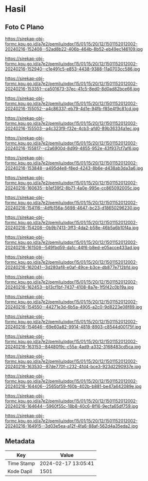# Hasil

## Foto C Plano

https://sirekap-obj-formc.kpu.go.id/a7e2/pemilu/pdpr/15/01/15/20/12/1501152012002-20240216-152408--52ad8b22-406b-464b-8b52-eb49ec146109.jpg

https://sirekap-obj-formc.kpu.go.id/a7e2/pemilu/pdpr/15/01/15/20/12/1501152012002-20240216-152940--c1e491c5-e853-4438-9388-11a0703cc586.jpg

https://sirekap-obj-formc.kpu.go.id/a7e2/pemilu/pdpr/15/01/15/20/12/1501152012002-20240216-153351--ca501673-37ec-41c5-8ed0-8d0ad82bce66.jpg

https://sirekap-obj-formc.kpu.go.id/a7e2/pemilu/pdpr/15/01/15/20/12/1501152012002-20240216-155052--a4c86337-eb79-4d1e-94fb-f85e4f9c81cd.jpg

https://sirekap-obj-formc.kpu.go.id/a7e2/pemilu/pdpr/15/01/15/20/12/1501152012002-20240216-155503--a4c323f9-f32e-4cb3-afd0-89b36334a1ec.jpg

https://sirekap-obj-formc.kpu.go.id/a7e2/pemilu/pdpr/15/01/15/20/12/1501152012002-20240216-155817--c2a6900d-8d99-4855-952e-43f937cf7af6.jpg

https://sirekap-obj-formc.kpu.go.id/a7e2/pemilu/pdpr/15/01/15/20/12/1501152012002-20240216-153848--a495d4e8-f8ed-4243-8b6e-d438ab3da3a6.jpg

https://sirekap-obj-formc.kpu.go.id/a7e2/pemilu/pdpr/15/01/15/20/12/1501152012002-20240216-160635--b1ef39f2-8b71-4a0e-995e-cc865092005c.jpg

https://sirekap-obj-formc.kpu.go.id/a7e2/pemilu/pdpr/15/01/15/20/12/1501152012002-20240216-154116--4dfb156a-5698-4647-bc23-d18650296230.jpg

https://sirekap-obj-formc.kpu.go.id/a7e2/pemilu/pdpr/15/01/15/20/12/1501152012002-20240216-154208--0b9b7413-3ff3-4da2-b58e-46b5a6b10f4a.jpg

https://sirekap-obj-formc.kpu.go.id/a7e2/pemilu/pdpr/15/01/15/20/12/1501152012002-20240216-161508--549fbd59-da1c-44f6-b8ed-e05acce433ad.jpg

https://sirekap-obj-formc.kpu.go.id/a7e2/pemilu/pdpr/15/01/15/20/12/1501152012002-20240216-162041--3d280af8-e0af-49ce-b3ce-db877e712bfd.jpg

https://sirekap-obj-formc.kpu.go.id/a7e2/pemilu/pdpr/15/01/15/20/12/1501152012002-20240216-162453--b13cf1bf-7437-4108-8a7e-1f5f42c0b19a.jpg

https://sirekap-obj-formc.kpu.go.id/a7e2/pemilu/pdpr/15/01/15/20/12/1501152012002-20240216-154550--44271e3d-6b5a-4905-a2c0-9d8223e08f89.jpg

https://sirekap-obj-formc.kpu.go.id/a7e2/pemilu/pdpr/15/01/15/20/12/1501152012002-20240216-154646--69e60a82-9914-4818-8903-c8544d00175f.jpg

https://sirekap-obj-formc.kpu.go.id/a7e2/pemilu/pdpr/15/01/15/20/12/1501152012002-20240216-163153--84480f9c-c55a-4ad9-a332-3168483cd5ca.jpg

https://sirekap-obj-formc.kpu.go.id/a7e2/pemilu/pdpr/15/01/15/20/12/1501152012002-20240216-163530--87de770f-c232-4fd4-bce3-923d2290937e.jpg

https://sirekap-obj-formc.kpu.go.id/a7e2/pemilu/pdpr/15/01/15/20/12/1501152012002-20240216-164406--2565bf59-f60b-402b-b881-be47a642089e.jpg

https://sirekap-obj-formc.kpu.go.id/a7e2/pemilu/pdpr/15/01/15/20/12/1501152012002-20240216-164644--5960f55c-18b8-40c6-8f16-9ecfa65df759.jpg

https://sirekap-obj-formc.kpu.go.id/a7e2/pemilu/pdpr/15/01/15/20/12/1501152012002-20240216-164915--3d03e5ea-a12f-4fa6-88af-562d4a35eda2.jpg


## Metadata

| Key        | Value               |
| ---------- | ------------------- |
| Time Stamp | 2024-02-17 13:05:41 |
| Kode Dapil | 1501                |



